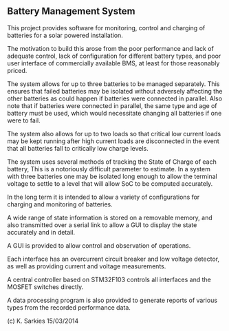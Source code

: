 Battery Management System
-------------------------

This project provides software for monitoring, control and charging of batteries
for a solar powered installation.

The motivation to build this arose from the poor performance and lack of
adequate control, lack of configuration for different battery types, and poor
user interface of commercially available BMS, at least for those reasonably
priced.

The system allows for up to three batteries to be managed separately. This
ensures that failed batteries may be isolated without adversely affecting the
other batteries as could happen if batteries were connected in parallel. Also
note that if batteries were connected in parallel, the same type and age of
battery must be used, which would necessitate changing all batteries if one were
to fail.

The system also allows for up to two loads so that critical low current loads
may be kept running after high current loads are disconnected in the event
that all batteries fall to critically low charge levels.

The system uses several methods of tracking the State of Charge of each battery,
This is a notoriously difficult parameter to estimate. In a system with three
batteries one may be isolated long enough to allow the terminal voltage to
settle to a level that will allow SoC to be computed accurately.

In the long term it is intended to allow a variety of configurations for
charging and monitoring of batteries.

A wide range of state information is stored on a removable memory, and also
transmitted over a serial link to allow a GUI to display the state accurately
and in detail.

A GUI is provided to allow control and observation of operations.

Each interface has an overcurrent circuit breaker and low voltage detector, as
well as providing current and voltage measurements.

A central controller based on STM32F103 controls all interfaces and the MOSFET
switches directly.

A data processing program is also provided to generate reports of various types
from the recorded performance data.

(c) K. Sarkies 15/03/2014

